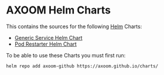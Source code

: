 # AXOOM Helm Charts

This contains the sources for the following [Helm](https://helm.sh/) Charts:
- [Generic Service Helm Chart](charts/generic-service/)
- [Pod Restarter Helm Chart](charts/pod-restarter/)

To be able to use these Charts you must first run:

    helm repo add axoom-github https://axoom.github.io/charts/
